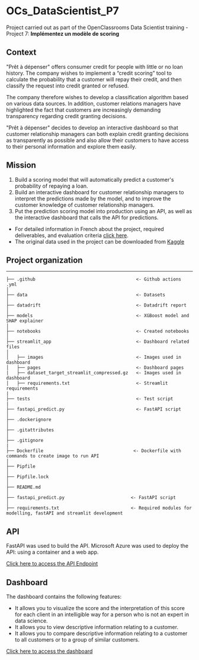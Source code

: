 # OCs_DataScientist_P7
Project carried out as part of the OpenClassrooms Data Scientist training - Project 7: __Implémentez un modèle de scoring__

## **Context**

"Prêt à dépenser" offers consumer credit for people with little or no loan history.  The company wishes to implement a “credit scoring” tool to calculate the probability that a customer will repay their credit, and then classify the request into credit granted or refused.

The company therefore wishes to develop a classification algorithm based on various data sources. In addition, customer relations managers have highlighted the fact that customers are increasingly demanding transparency regarding credit granting decisions. 

"Prêt à dépenser" decides to develop an interactive dashboard so that customer relationship managers can both explain credit granting decisions as transparently as possible and also allow their customers to have access to their personal information and explore them easily.

## **Mission**

1. Build a scoring model that will automatically predict a customer's probability of repaying a loan.
2. Build an interactive dashboard for customer relationship managers to interpret the predictions made by the model, and to improve the customer knowledge of customer relationship managers.
3. Put the prediction scoring model into production using an API, as well as the interactive dashboard that calls the API for predictions.

* For detailed information in French about the project, required deliverables, and evaluation criteria [click here](https://drive.google.com/file/d/1kiqlS2SoUQB9ncG0wrmKFuKfOJxZQVk7/view?usp=sharing).
* The original data used in the project can be downloaded from [Kaggle](https://www.kaggle.com/c/home-credit-default-risk/data)

## **Project organization**

------------

    ├── .github                                      <- Github actions .yml
    │
    ├── data                                         <- Datasets
    │
    ├── datadrift                                    <- Datadrift report
    │
    ├── models                                       <- XGBoost model and SHAP explainer
    │
    ├── notebooks                                    <- Created notebooks
    │
    ├── streamlit_app                                <- Dashboard related files
    │
    │   ├── images                                   <- Images used in dashboard
    │   ├── pages                                    <- Dashboard pages
    |   ├── dataset_target_streamlit_compressed.gz   <- Images used in dashboard
    │   ├── requirements.txt                         <- Streamlit requirements
    |
    ├── tests                                        <- Test script 
    |
    ├── fastapi_predict.py                           <- FastAPI script  
    │
    ├── .dockerignore           
    │
    ├── .gitattributes          
    │
    ├── .gitignore      
    |
    ├── Dockerfile                                  <- Dockerfile with commands to create image to run API  
    │
    ├── Pipfile           
    │
    ├── Pipfile.lock          
    │
    ├── README.md      
    │
    ├── fastapi_predict.py                         <- FastAPI script
    │
    ├── requirements.txt                           <- Required modules for modelling, fastAPI and streamlit development

## **API**

FastAPI was used to build the API. Microsoft Azure was used to deploy the API: using a container and a web app. 

[Click here to access the API Endpoint](https://fastapilaisar.azurewebsites.net/docs)

## **Dashboard**

The dashboard contains the following features:

- It allows you to visualize the score and the interpretation of this score for each client in an intelligible way for a person who is not an expert in data science.
- It allows you to view descriptive information relating to a customer.
- It allows you to compare descriptive information relating to a customer to all customers or to a group of similar customers.

[Click here to access the dashboard](https://laisar.streamlit.app/)




